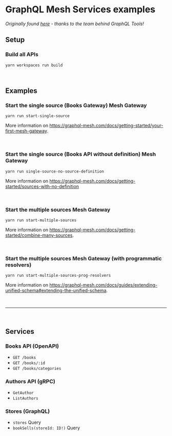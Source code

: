 # GraphQL Mesh Services examples

*Originally found [here](https://the-guild.dev/graphql/mesh/docs/getting-started/installation) - thanks to the team behind GraphQL Tools!*

## Setup


### Build all APIs

```
yarn workspaces run build
```

<p>&nbsp;</p>

## Examples

### Start the single source (Books Gateway) Mesh Gateway

```
yarn run start-single-source
```

More information on https://graphql-mesh.com/docs/getting-started/your-first-mesh-gateway.


<p>&nbsp;</p>


### Start the single source (Books API without definition) Mesh Gateway

```
yarn run single-source-no-source-definition
```

More information on https://graphql-mesh.com/docs/getting-started/sources-with-no-definition


<p>&nbsp;</p>

### Start the multiple sources Mesh Gateway

```
yarn run start-multiple-sources
```

More information on https://graphql-mesh.com/docs/getting-started/combine-many-sources.

<p>&nbsp;</p>

### Start the multiple sources Mesh Gateway (with programmatic resolvers)

```
yarn run start-multiple-sources-prog-resolvers
```

More information on https://graphql-mesh.com/docs/guides/extending-unified-schema#extending-the-unified-schema.


<p>&nbsp;</p>

----

<p>&nbsp;</p>

## Services

### Books API (OpenAPI)
- `GET /books`
- `GET /books/:id`
- `GET /books/categories`


### Authors API (gRPC)
- `GetAuthor`
- `ListAuthors`

### Stores (GraphQL)
- `stores` Query
- `bookSells(storeId: ID!)` Query
